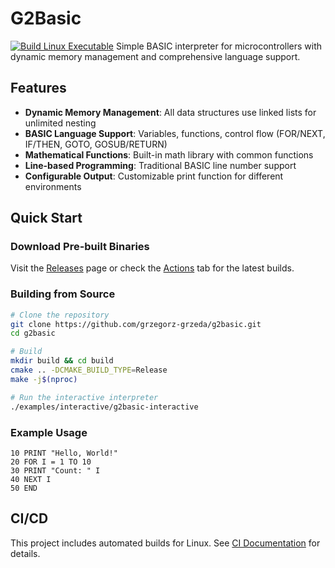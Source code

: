 # G2Basic

[![Build Linux Executable](https://github.com/grzegorz-grzeda/g2basic/actions/workflows/build-linux.yml/badge.svg)](https://github.com/grzegorz-grzeda/g2basic/actions/workflows/build-linux.yml)
Simple BASIC interpreter for microcontrollers with dynamic memory management and comprehensive language support.

## Features

- **Dynamic Memory Management**: All data structures use linked lists for unlimited nesting
- **BASIC Language Support**: Variables, functions, control flow (FOR/NEXT, IF/THEN, GOTO, GOSUB/RETURN)
- **Mathematical Functions**: Built-in math library with common functions
- **Line-based Programming**: Traditional BASIC line number support
- **Configurable Output**: Customizable print function for different environments

## Quick Start

### Download Pre-built Binaries

Visit the [Releases](../../releases) page or check the [Actions](../../actions) tab for the latest builds.

### Building from Source

```bash
# Clone the repository
git clone https://github.com/grzegorz-grzeda/g2basic.git
cd g2basic

# Build
mkdir build && cd build
cmake .. -DCMAKE_BUILD_TYPE=Release
make -j$(nproc)

# Run the interactive interpreter
./examples/interactive/g2basic-interactive
```

### Example Usage

```basic
10 PRINT "Hello, World!"
20 FOR I = 1 TO 10
30 PRINT "Count: " I
40 NEXT I
50 END
```

## CI/CD

This project includes automated builds for Linux. See [CI Documentation](.github/CI_README.md) for details.